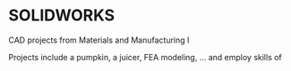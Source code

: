 # SOLIDWORKS
CAD projects from Materials and Manufacturing I 

Projects include a pumpkin, a juicer, FEA modeling, ... and employ skills of 
